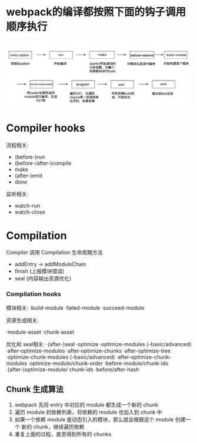 # webpack的编译都按照下面的钩子调用顺序执行

![img](../allImg/webpack-流程.png)

# Compiler hooks

流程相关:

* (before-)run 
* (before-/after-)compile 
* make
* (after-)emit
* done


监听相关:

* watch-run 
* watch-close


# Compilation

Compiler 调用 Compilation 生命周期方法

* addEntry -> addModuleChain 
* finish (上报模块错误)
* seal (内容输出资源优化)

### Compilation hooks

模块相关:
·build-module 
·failed-module 
·succeed-module

资源生成相关:

·module-asset 
·chunk-asset


优化和 seal相关:
·(after-)seal
·optimize 
·optimize-modules
(-basic/advanced) 
·after-optimize-modules
·after-optimize-chunks 
·after-optimize-tree
·optimize-chunk-modules (-basic/advanced)
·after-optimize-chunk-modules 
·optimize-module/chunk-order 
·before-module/chunk-ids
·(after-)optimize-module/ chunk-ids
·before/after-hash


## Chunk 生成算法

1. webpack 先将 entry 中对应的 module 都生成一个新的 chunk 
2. 遍历 module 的依赖列表，将依赖的 module 也加入到 chunk 中
3. 如果一个依赖 module 是动态引入的模块，那么就会根据这个 module 创建一个 新的 chunk，继续遍历依赖
4. 重复上面的过程，直至得到所有的 chunks